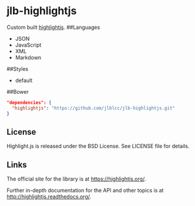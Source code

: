 # jlb-highlightjs
Custom built [highlightjs](https://highlightjs.org).
##Languages
 - JSON
 - JavaScript
 - XML
 - Markdown

##Styles
- default

##Bower

```json
"dependencies": {
  "highlightjs": "https://github.com/jlblcc/jlb-highlightjs.git"
}
```

## License

Highlight.js is released under the BSD License. See LICENSE file
for details.

## Links

The official site for the library is at <https://highlightjs.org/>.

Further in-depth documentation for the API and other topics is at
<http://highlightjs.readthedocs.org/>.

